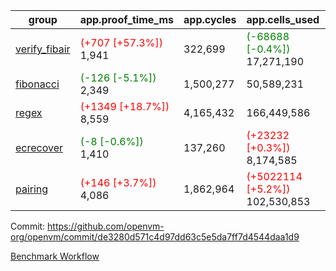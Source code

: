 | group | app.proof_time_ms | app.cycles | app.cells_used | leaf.proof_time_ms | leaf.cycles | leaf.cells_used |
| -- | -- | -- | -- | -- | -- | -- |
| [verify_fibair](https://github.com/openvm-org/openvm/blob/benchmark-results/benchmarks-pr/1733/verify_fibair-de3280d571c4d97dd63c5e5da7ff7d4544daa1d9.md) |<span style='color: red'>(+707 [+57.3%])</span> 1,941 |  322,699 | <span style='color: green'>(-68688 [-0.4%])</span> 17,271,190 |- | - | - |
| [fibonacci](https://github.com/openvm-org/openvm/blob/benchmark-results/benchmarks-pr/1733/fibonacci-de3280d571c4d97dd63c5e5da7ff7d4544daa1d9.md) |<span style='color: green'>(-126 [-5.1%])</span> 2,349 |  1,500,277 |  50,589,231 |- | - | - |
| [regex](https://github.com/openvm-org/openvm/blob/benchmark-results/benchmarks-pr/1733/regex-de3280d571c4d97dd63c5e5da7ff7d4544daa1d9.md) |<span style='color: red'>(+1349 [+18.7%])</span> 8,559 |  4,165,432 |  166,449,586 |- | - | - |
| [ecrecover](https://github.com/openvm-org/openvm/blob/benchmark-results/benchmarks-pr/1733/ecrecover-de3280d571c4d97dd63c5e5da7ff7d4544daa1d9.md) |<span style='color: green'>(-8 [-0.6%])</span> 1,410 |  137,260 | <span style='color: red'>(+23232 [+0.3%])</span> 8,174,585 |- | - | - |
| [pairing](https://github.com/openvm-org/openvm/blob/benchmark-results/benchmarks-pr/1733/pairing-de3280d571c4d97dd63c5e5da7ff7d4544daa1d9.md) |<span style='color: red'>(+146 [+3.7%])</span> 4,086 |  1,862,964 | <span style='color: red'>(+5022114 [+5.2%])</span> 102,530,853 |- | - | - |


Commit: https://github.com/openvm-org/openvm/commit/de3280d571c4d97dd63c5e5da7ff7d4544daa1d9

[Benchmark Workflow](https://github.com/openvm-org/openvm/actions/runs/16011847940)
